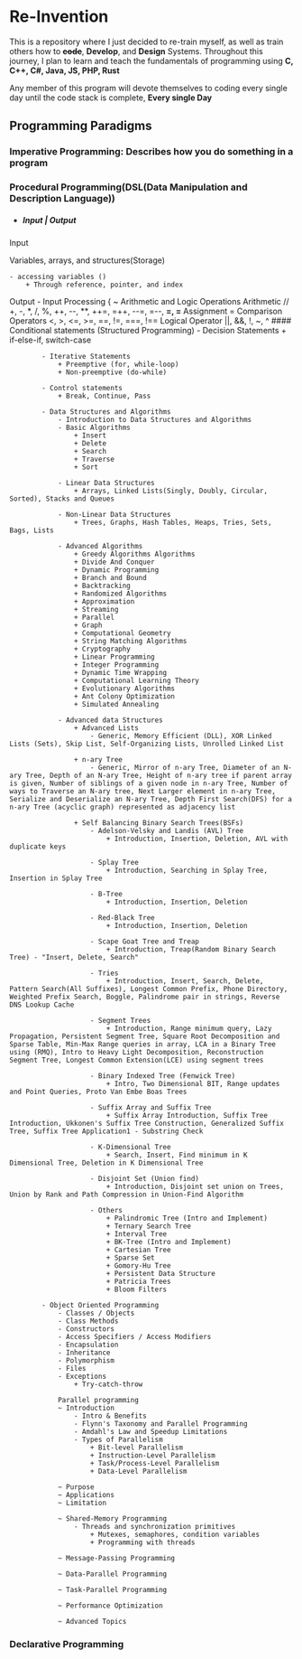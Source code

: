 <h1> Re-Invention </h1>
<p>This is a repository where I just decided to re-train myself, as well as train others how to <b><strike>code</strike></b>, <b>Develop</b>, and <b>Design</b> Systems. Throughout this journey, I plan to learn and teach the fundamentals of programming using <b>C, C++, C#, Java, JS, PHP, Rust</b></p>
<p>Any member of this program will devote themselves to coding every single day until the code stack is complete, <b>Every single Day</b></p>

<h2> Programming Paradigms </h2>
<h3> Imperative Programming: Describes how you do something in a program </h3>
<h3> Procedural Programming(DSL(Data Manipulation and Description Language)) </h3>
<ul>
    <li>
        <h5> Input | Output </h5>
    </li>
</ul>
Input

Variables, arrays, and structures(Storage)

    - accessing variables ()
        + Through reference, pointer, and index
Output - Input
Processing {
    ~ Arithmetic and Logic Operations
         Arithmetic
            // +, -, *, /, %, ++, --, **, ++=, =++, --=, =--, **=, =**
            Assignment
            =
            Comparison Operators
            <, >, <=, >=, ==, !=, ===, !==
            Logical Operator
            ||, &&, !, ~, ^
        #### Conditional statements (Structured Programming)
            - Decision Statements
                + if-else-if, switch-case

            - Iterative Statements
                + Preemptive (for, while-loop)
                + Non-preemptive (do-while)

            - Control statements
                + Break, Continue, Pass

            - Data Structures and Algorithms
                - Introduction to Data Structures and Algorithms
                - Basic Algorithms
                    + Insert
                    + Delete
                    + Search
                    + Traverse
                    + Sort

                - Linear Data Structures
                    + Arrays, Linked Lists(Singly, Doubly, Circular, Sorted), Stacks and Queues

                - Non-Linear Data Structures
                    + Trees, Graphs, Hash Tables, Heaps, Tries, Sets, Bags, Lists

                - Advanced Algorithms
                    + Greedy Algorithms Algorithms
                    + Divide And Conquer
                    + Dynamic Programming
                    + Branch and Bound
                    + Backtracking
                    + Randomized Algorithms
                    + Approximation
                    + Streaming
                    + Parallel
                    + Graph
                    + Computational Geometry
                    + String Matching Algorithms
                    + Cryptography
                    + Linear Programming
                    + Integer Programming
                    + Dynamic Time Wrapping
                    + Computational Learning Theory
                    + Evolutionary Algorithms
                    + Ant Colony Optimization
                    + Simulated Annealing

                - Advanced data Structures
                    + Advanced Lists
                        - Generic, Memory Efficient (DLL), XOR Linked Lists (Sets), Skip List, Self-Organizing Lists, Unrolled Linked List

                    + n-ary Tree
                        - Generic, Mirror of n-ary Tree, Diameter of an N-ary Tree, Depth of an N-ary Tree, Height of n-ary tree if parent array is given, Number of siblings of a given node in n-ary Tree, Number of ways to Traverse an N-ary tree, Next Larger element in n-ary Tree, Serialize and Deserialize an N-ary Tree, Depth First Search(DFS) for a n-ary Tree (acyclic graph) represented as adjacency list

                    + Self Balancing Binary Search Trees(BSFs)
                        - Adelson-Velsky and Landis (AVL) Tree
                            + Introduction, Insertion, Deletion, AVL with duplicate keys

                        - Splay Tree
                            + Introduction, Searching in Splay Tree, Insertion in Splay Tree

                        - B-Tree
                            + Introduction, Insertion, Deletion

                        - Red-Black Tree
                            + Introduction, Insertion, Deletion

                        - Scape Goat Tree and Treap
                            + Introduction, Treap(Random Binary Search Tree) - "Insert, Delete, Search"

                        - Tries
                            + Introduction, Insert, Search, Delete, Pattern Search(All Suffixes), Longest Common Prefix, Phone Directory, Weighted Prefix Search, Boggle, Palindrome pair in strings, Reverse DNS Lookup Cache

                        - Segment Trees
                            + Introduction, Range minimum query, Lazy Propagation, Persistent Segment Tree, Square Root Decomposition and Sparse Table, Min-Max Range queries in array, LCA in a Binary Tree using (RMQ), Intro to Heavy Light Decomposition, Reconstruction Segment Tree, Longest Common Extension(LCE) using segment trees

                        - Binary Indexed Tree (Fenwick Tree)
                            + Intro, Two Dimensional BIT, Range updates and Point Queries, Proto Van Embe Boas Trees

                        - Suffix Array and Suffix Tree
                            + Suffix Array Introduction, Suffix Tree Introduction, Ukkonen's Suffix Tree Construction, Generalized Suffix Tree, Suffix Tree Application1 - Substring Check

                        - K-Dimensional Tree
                            + Search, Insert, Find minimum in K Dimensional Tree, Deletion in K Dimensional Tree

                        - Disjoint Set (Union find)
                            + Introduction, Disjoint set union on Trees, Union by Rank and Path Compression in Union-Find Algorithm

                        - Others
                            + Palindromic Tree (Intro and Implement)
                            + Ternary Search Tree
                            + Interval Tree
                            + BK-Tree (Intro and Implement)
                            + Cartesian Tree
                            + Sparse Set
                            + Gomory-Hu Tree
                            + Persistent Data Structure
                            + Patricia Trees
                            + Bloom Filters

            - Object Oriented Programming
                - Classes / Objects
                - Class Methods
                - Constructors
                - Access Specifiers / Access Modifiers
                - Encapsulation
                - Inheritance
                - Polymorphism
                - Files
                - Exceptions
                    + Try-catch-throw

                Parallel programming
                ~ Introduction
                    - Intro & Benefits
                    - Flynn's Taxonomy and Parallel Programming
                    - Amdahl's Law and Speedup Limitations
                    - Types of Parallelism
                        + Bit-level Parallelism
                        + Instruction-Level Parallelism
                        + Task/Process-Level Parallelism
                        + Data-Level Parallelism
            
                ~ Purpose
                ~ Applications
                ~ Limitation
            
                ~ Shared-Memory Programming
                    - Threads and synchronization primitives
                        + Mutexes, semaphores, condition variables
                        + Programming with threads
            
                ~ Message-Passing Programming
            
                ~ Data-Parallel Programming
            
                ~ Task-Parallel Programming
            
                ~ Performance Optimization
            
                ~ Advanced Topics

### Declarative Programming

